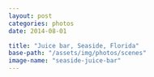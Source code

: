 ```yaml
---
layout: post
categories: photos
date: 2014-08-01

title: "Juice bar, Seaside, Florida"
base-path: "/assets/img/photos/scenes"
image-name: "seaside-juice-bar"
---
```

